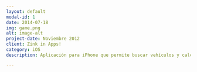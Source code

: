 ```yaml
---
layout: default
modal-id: 1
date: 2014-07-18
img: game.png
alt: image-alt
project-date: Noviembre 2012
client: Zink in Apps!
category: iOS
description: Aplicación para iPhone que permite buscar vehículos y calcular el precio de venta actual a partir de la antigüedad del vehículo. Los datos de los vehículos y la base de cálculo están extraidas del BOE. <a href="https://itunes.apple.com/es/app/tasatucoche/id505272616?mt=8">Bajatela</a>.

---
```


